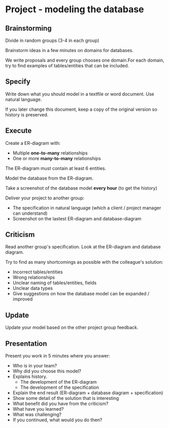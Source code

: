 # Project - modeling the database

## Brainstorming

Divide in random groups (3-4 in each group)

Brainstorm ideas in a few minutes on domains for databases. 

We write proposals and every group chooses one domain.For each domain, try to find examples of tables/entities that can be included.

## Specify 

Write down what you should model in a textfile or word document. Use natural language.

If you later change this document, keep a copy of the original version so history is preserved.

## Execute 

Create a ER-diagram with:
- Multiple **one-to-many** relationships
- One or more **many-to-many** relationships

The ER-diagram must contain at least 6 entities.

Model the database from the ER-diagram. 

Take a screenshot of the database model **every hour** (to get the history)

Deliver your project to another group:
- The specification in natural language (which a client / project manager can understand)
- Screenshot on the lastest ER-diagram and database-diagram

## Criticism 

Read another group's specification. Look at the ER-diagram and database diagram.

Try to find as many shortcomings as possible with the colleague's solution:
- Incorrect tables/entities
- Wrong relationships
- Unclear naming of tables/entities, fields
- Unclear data types
- Give suggestions on how the database model can be expanded / improved

## Update 

Update your model based on the other project group feedback.

## Presentation 

Present you work in 5 minutes where you answer:
- Who is in your team?
- Why did you choose this model?
- Explains history.
    * The development of the ER-diagram
    * The development of the specification
- Explain the end result (ER-diagram + database diagram + specification)
- Show some detail of the solution that is interesting
- What benefit did you have from the criticism?
- What have you learned?
- What was challenging? 
- If you continued, what would you do then?
